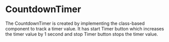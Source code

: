 # CountdownTimer
The CountdownTimer is created by implementing  the class-based component to track a timer value. It has start Timer button which increases the timer value by 1 second and stop Timer button stops the timer value.

